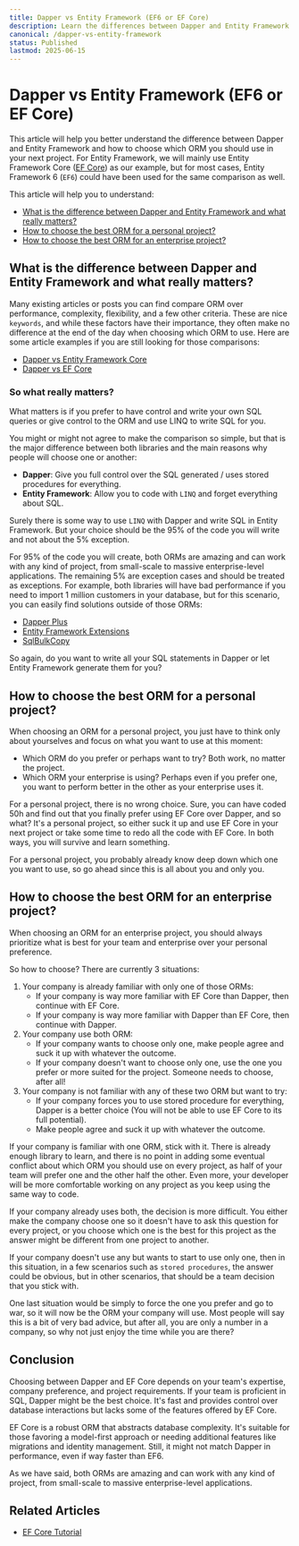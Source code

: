 ```yaml
---
title: Dapper vs Entity Framework (EF6 or EF Core)
description: Learn the differences between Dapper and Entity Framework (EF6 or EF Core). Discover which ORM you should use and why.
canonical: /dapper-vs-entity-framework
status: Published
lastmod: 2025-06-15
---
```


# Dapper vs Entity Framework (EF6 or EF Core)

This article will help you better understand the difference between Dapper and Entity Framework and how to choose which ORM you should use in your next project. For Entity Framework, we will mainly use Entity Framework Core ([EF Core](https://www.learnentityframeworkcore.com/)) as our example, but for most cases, Entity Framework 6 (`EF6`) could have been used for the same comparison as well.

This article will help you to understand:

- [What is the difference between Dapper and Entity Framework and what really matters?](#what-is-the-difference-between-dapper-and-entity-framework-and-what-really-matters)
- [How to choose the best ORM for a personal project?](#how-to-choose-the-best-orm-for-a-personal-project)
- [How to choose the best ORM for an enterprise project?](#how-to-choose-the-best-orm-for-an-enterprise-project)

## What is the difference between Dapper and Entity Framework and what really matters?

Many existing articles or posts you can find compare ORM over performance, complexity, flexibility, and a few other criteria. These are nice `keywords`, and while these factors have their importance, they often make no difference at the end of the day when choosing which ORM to use. Here are some article examples if you are still looking for those comparisons:

- [Dapper vs Entity Framework Core](https://www.c-sharpcorner.com/article/dapper-vs-entity-framework-core/)
- [Dapper vs EF Core](https://levelup.gitconnected.com/dapper-vs-ef-core-which-orm-framework-should-you-choose-for-your-net-application-54f2723b176a)

### So what really matters?

What matters is if you prefer to have control and write your own SQL queries or give control to the ORM and use LINQ to write SQL for you.

You might or might not agree to make the comparison so simple, but that is the major difference between both libraries and the main reasons why people will choose one or another:

- **Dapper**: Give you full control over the SQL generated / uses stored procedures for everything.
- **Entity Framework**: Allow you to code with `LINQ` and forget everything about SQL.

Surely there is some way to use `LINQ` with Dapper and write SQL in Entity Framework. But your choice should be the 95% of the code you will write and not about the 5% exception.

For 95% of the code you will create, both ORMs are amazing and can work with any kind of project, from small-scale to massive enterprise-level applications. The remaining 5% are exception cases and should be treated as exceptions. For example, both libraries will have bad performance if you need to import 1 million customers in your database, but for this scenario, you can easily find solutions outside of those ORMs:

- [Dapper Plus](https://dapper-plus.net/bulk-insert)
- [Entity Framework Extensions](https://entityframework-extensions.net/bulk-extensions)
- [SqlBulkCopy](https://riptutorial.com/sqlbulkcopy/learn/100000/getting-started)

So again, do you want to write all your SQL statements in Dapper or let Entity Framework generate them for you?

## How to choose the best ORM for a personal project?

When choosing an ORM for a personal project, you just have to think only about yourselves and focus on what you want to use at this moment:

- Which ORM do you prefer or perhaps want to try? Both work, no matter the project.
- Which ORM your enterprise is using? Perhaps even if you prefer one, you want to perform better in the other as your enterprise uses it.

For a personal project, there is no wrong choice. Sure, you can have coded 50h and find out that you finally prefer using EF Core over Dapper, and so what? It's a personal project, so either suck it up and use EF Core in your next project or take some time to redo all the code with EF Core. In both ways, you will survive and learn something.

For a personal project, you probably already know deep down which one you want to use, so go ahead since this is all about you and only you.

## How to choose the best ORM for an enterprise project?

When choosing an ORM for an enterprise project, you should always prioritize what is best for your team and enterprise over your personal preference.

So how to choose? There are currently 3 situations:

1. Your company is already familiar with only one of those ORMs:
   - If your company is way more familiar with EF Core than Dapper, then continue with EF Core.
   - If your company is way more familiar with Dapper than EF Core, then continue with Dapper.
2. Your company use both ORM:
   - If your company wants to choose only one, make people agree and suck it up with whatever the outcome.
   - If your company doesn't want to choose only one, use the one you prefer or more suited for the project. Someone needs to choose, after all!
3. Your company is not familiar with any of these two ORM but want to try:
   - If your company forces you to use stored procedure for everything, Dapper is a better choice (You will not be able to use EF Core to its full potential).
   - Make people agree and suck it up with whatever the outcome.
 
If your company is familiar with one ORM, stick with it. There is already enough library to learn, and there is no point in adding some eventual conflict about which ORM you should use on every project, as half of your team will prefer one and the other half the other. Even more, your developer will be more comfortable working on any project as you keep using the same way to code.

If your company already uses both, the decision is more difficult. You either make the company choose one so it doesn't have to ask this question for every project, or you choose which one is the best for this project as the answer might be different from one project to another.

If your company doesn't use any but wants to start to use only one, then in this situation, in a few scenarios such as `stored procedures`, the answer could be obvious, but in other scenarios, that should be a team decision that you stick with.

One last situation would be simply to force the one you prefer and go to war, so it will now be the ORM your company will use. Most people will say this is a bit of very bad advice, but after all, you are only a number in a company, so why not just enjoy the time while you are there?

## Conclusion

Choosing between Dapper and EF Core depends on your team's expertise,  company preference, and project requirements. If your team is proficient in SQL, Dapper might be the best choice. It's fast and provides control over database interactions but lacks some of the features offered by EF Core. 

EF Core is a robust ORM that abstracts database complexity. It's suitable for those favoring a model-first approach or needing additional features like migrations and identity management. Still, it might not match Dapper in performance, even if way faster than EF6.

As we have said, both ORMs are amazing and can work with any kind of project, from small-scale to massive enterprise-level applications.

## Related Articles

- [EF Core Tutorial](https://www.learnentityframeworkcore.com/)
